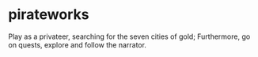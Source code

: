 # pirateworks
Play as a privateer, searching for the seven cities of gold; Furthermore, go on quests, explore and follow the narrator.
